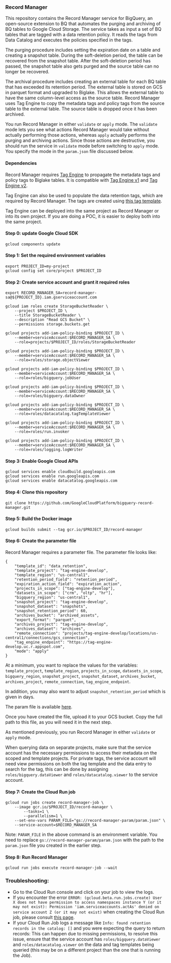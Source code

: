 ### Record Manager
This repository contains the Record Manager service for BigQuery, an open-source extension to BQ that automates the purging and archiving of BQ tables to Google Cloud Storage. The service takes as input a set of BQ tables that are tagged with a data retention policy. It reads the tags from Data Catalog and executes the policies specified in the tags. 

The purging procedure includes setting the expiration date on a table and creating a snapshot table. During the soft-deletion period, the table can be recovered from the snapshot table. After the soft-deletion period has passed, the snapshot table also gets purged and the source table can no longer be recovered. 

The archival procedure includes creating an external table for each BQ table that has exceeded its retention period. The external table is stored on GCS in parquet format and upgraded to Biglake. This allows the external table to have the same column-level access as the source table. Record Manager uses Tag Engine to copy the metadata tags and policy tags from the source table to the external table. The source table is dropped once it has been archived. 

You run Record Manager in either `validate` or `apply` mode. The `validate` mode lets you see what actions Record Manager would take without actually performing those actions, whereas `apply` actually performs the purging and archiving actions. Since those actions are destructive, you should run the service in `validate` mode before switching to `apply` mode. You specify the mode in the `param.json` file discussed below. 

#### Dependencies 

Record Manager requires [Tag Engine](https://github.com/GoogleCloudPlatform/datacatalog-tag-engine/) to propagate the metadata tags and policy tags to Biglake tables. It is compatible with [Tag Engine v1](https://github.com/GoogleCloudPlatform/datacatalog-tag-engine/blob/main/README.md) and [Tag Engine v2](https://github.com/GoogleCloudPlatform/datacatalog-tag-engine/tree/cloud-run). 

Tag Engine can also be used to populate the data retention tags, which are required by Record Manager. The tags are created using [this tag template](https://github.com/GoogleCloudPlatform/datacatalog-templates/blob/master/data_retention.yaml).  

Tag Engine can be deployed into the same project as Record Manager or into its own project. If you are doing a POC, it is easier to deploy both into the same project. 


#### Step 0: update Google Cloud SDK

```
gcloud components update
```

#### Step 1: Set the required environment variables

```
export PROJECT_ID=my-project
gcloud config set core/project $PROJECT_ID
```

#### Step 2: Create service account and grant it required roles

```
export RECORD_MANAGER_SA=record-manager-sa@${PROJECT_ID}.iam.gserviceaccount.com

gcloud iam roles create StorageBucketReader \
	--project $PROJECT_ID \
	--title StorageBucketReader \
	--description "Read GCS Bucket" \
	--permissions storage.buckets.get

gcloud projects add-iam-policy-binding $PROJECT_ID \
	--member=serviceAccount:$RECORD_MANAGER_SA \
	--role=projects/$PROJECT_ID/roles/StorageBucketReader

gcloud projects add-iam-policy-binding $PROJECT_ID \
	--member=serviceAccount:$RECORD_MANAGER_SA \
	--role=roles/storage.objectViewer

gcloud projects add-iam-policy-binding $PROJECT_ID \
	--member=serviceAccount:$RECORD_MANAGER_SA \
	--role=roles/bigquery.jobUser
	
gcloud projects add-iam-policy-binding $PROJECT_ID \
	--member=serviceAccount:$RECORD_MANAGER_SA \
	--role=roles/bigquery.dataOwner
	
gcloud projects add-iam-policy-binding $PROJECT_ID \
	--member=serviceAccount:$RECORD_MANAGER_SA \
	--role=roles/datacatalog.tagTemplateViewer

gcloud projects add-iam-policy-binding $PROJECT_ID \
	--member=serviceAccount:$RECORD_MANAGER_SA \
	--role=roles/run.invoker
	
gcloud projects add-iam-policy-binding $PROJECT_ID \
	--member=serviceAccount:$RECORD_MANAGER_SA \
	--role=roles/logging.logWriter
```

#### Step 3: Enable Google Cloud APIs

```
gcloud services enable cloudbuild.googleapis.com
gcloud services enable run.googleapis.com
gcloud services enable datacatalog.googleapis.com
```

#### Step 4: Clone this repository
```
git clone https://github.com/GoogleCloudPlatform/bigquery-record-manager.git
```

#### Step 5: Build the Docker image

```
gcloud builds submit --tag gcr.io/$PROJECT_ID/record-manager
```

#### Step 6: Create the parameter file

Record Manager requires a parameter file. The parameter file looks like:

```
{
	"template_id": "data_retention", 
	"template_project": "tag-engine-develop", 
	"template_region": "us-central1", 
	"retention_period_field": "retention_period",
	"expiration_action_field": "expiration_action",
	"projects_in_scope": ["tag-engine-develop"],
	"datasets_in_scope": ["crm", "oltp", "hr"],
	"bigquery_region": "us-central1",
	"snapshot_project": "tag-engine-develop",
	"snapshot_dataset": "snapshots",
	"snapshot_retention_period": 60,
	"archives_bucket": "archived_assets",
	"export_format": "parquet",
	"archives_project": "tag-engine-develop",
	"archives_dataset": "archives",
	"remote_connection": "projects/tag-engine-develop/locations/us-central1/connections/gcs_connection",
	"tag_engine_endpoint": "https://tag-engine-develop.uc.r.appspot.com",
	"mode": "apply"
}
```

At a minimum, you want to replace the values for the variables: `template_project`, `template_region`, `projects_in_scope`, `datasets_in_scope`, `bigquery_region`, `snapshot_project`, `snapshot_dataset`, `archives_bucket`, `archives_project`, `remote_connection`, `tag_engine_endpoint`. 
 
In addition, you may also want to adjust `snapshot_retention_period` which is given in days. 

The param file is available [here](https://github.com/GoogleCloudPlatform/bigquery-record-manager/blob/main/param.json). 

Once you have created the file, upload it to your GCS bucket. Copy the full path to this file, as you will need it in the next step. 

As mentioned previously, you run Record Manager in either `validate` or `apply` mode. 

When querying data on separate projects, make sure that the service account has the necessary permissions to access their metadata on the scoped and template projects. For private tags, the service account will need view permissions on both the tag template and the data entry to search for the tag, this can be done by assigning `roles/bigquery.dataViewer` and `roles/datacatalog.viewer` to the service account.

#### Step 7: Create the Cloud Run job

```
gcloud run jobs create record-manager-job \
	--image gcr.io/$PROJECT_ID/record-manager \
        --tasks=1 \
        --parallelism=1 \
	--set-env-vars PARAM_FILE="gs://record-manager-param/param.json" \
	--service-account=$RECORD_MANAGER_SA
```

Note: `PARAM_FILE` in the above command is an environment variable. You need to replace `gs://record-manager-param/param.json` with the path to the `param.json` file you created in the earlier step. 

#### Step 8: Run Record Manager

```
gcloud run jobs execute record-manager-job --wait
```

### Troubleshooting:

* Go to the Cloud Run console and click on your job to view the logs. 
* If you encounter the error `ERROR: (gcloud.beta.run.jobs.create) User X does not have permission to access namespaces instance Y (or it may not exist): Permission 'iam.serviceaccounts.actAs' denied on service account Z (or it may not exist)` when creating the Cloud Run job, please consult [this page](https://cloud.google.com/iam/docs/service-accounts-actas).
* If your Cloud Run Job logs a message like `Info: found retention records in the catalog: []` and you were expecting the query to return records: This can happen due to missing permissions, to resolve this issue, ensure that the service account has `roles/bigquery.dataViewer` and `roles/datacatalog.viewer` on the data and tag templates being queried (this may be on a different project than the one that is running the Job).
